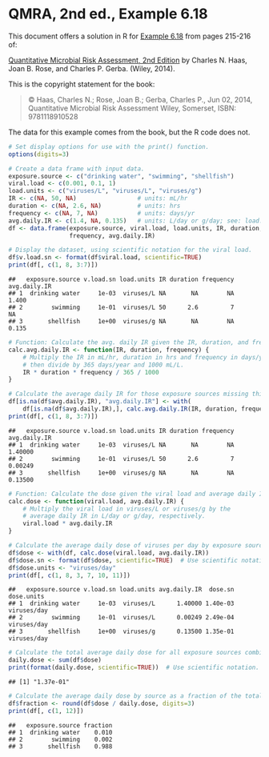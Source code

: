 # QMRA, 2nd ed., Example 6.18

This document offers a solution in R for [Example 6.18](https://books.google.com/books?id=ejTKAwAAQBAJ&lpg=PT265&ots=6q9TSELe3B&pg=PT265#v=onepage&q&f=false) from pages 215-216 of:

[Quantitative Microbial Risk Assessment, 2nd Edition](http://www.wiley.com/WileyCDA/WileyTitle/productCd-1118145291,subjectCd-CH20.html) 
by Charles N. Haas, Joan B. Rose, and Charles P. Gerba. (Wiley, 2014).

This is the copyright statement for the book:

> © Haas, Charles N.; Rose, Joan B.; Gerba, Charles P., Jun 02, 2014, 
> Quantitative Microbial Risk Assessment Wiley, Somerset, ISBN: 9781118910528

The data for this example comes from the book, but the R code does not.


```r
# Set display options for use with the print() function.
options(digits=3)

# Create a data frame with input data.
exposure.source <- c("drinking water", "swimming", "shellfish")
viral.load <- c(0.001, 0.1, 1)
load.units <- c("viruses/L", "viruses/L", "viruses/g")
IR <- c(NA, 50, NA)                 # units: mL/hr
duration <- c(NA, 2.6, NA)          # units: hrs
frequency <- c(NA, 7, NA)           # units: days/yr
avg.daily.IR <- c(1.4, NA, 0.135)   # units: L/day or g/day; see: load.units
df <- data.frame(exposure.source, viral.load, load.units, IR, duration, 
                 frequency, avg.daily.IR)

# Display the dataset, using scientific notation for the viral load.
df$v.load.sn <- format(df$viral.load, scientific=TRUE)
print(df[, c(1, 8, 3:7)])
```

```
##   exposure.source v.load.sn load.units IR duration frequency avg.daily.IR
## 1  drinking water     1e-03  viruses/L NA       NA        NA        1.400
## 2        swimming     1e-01  viruses/L 50      2.6         7           NA
## 3       shellfish     1e+00  viruses/g NA       NA        NA        0.135
```

```r
# Function: Calculate the avg. daily IR given the IR, duration, and frequency.
calc.avg.daily.IR <- function(IR, duration, frequency) {
    # Multiply the IR in mL/hr, duration in hrs and frequency in days/yr and 
    # then divide by 365 days/year and 1000 mL/L.
    IR * duration * frequency / 365 / 1000
}

# Calculate the average daily IR for those exposure sources missing this value.
df[is.na(df$avg.daily.IR), "avg.daily.IR"] <- with(
    df[is.na(df$avg.daily.IR),], calc.avg.daily.IR(IR, duration, frequency))
print(df[, c(1, 8, 3:7)])
```

```
##   exposure.source v.load.sn load.units IR duration frequency avg.daily.IR
## 1  drinking water     1e-03  viruses/L NA       NA        NA      1.40000
## 2        swimming     1e-01  viruses/L 50      2.6         7      0.00249
## 3       shellfish     1e+00  viruses/g NA       NA        NA      0.13500
```

```r
# Function: Calculate the dose given the viral load and average daily IR.
calc.dose <- function(viral.load, avg.daily.IR) {
    # Multiply the viral load in viruses/L or viruses/g by the 
    # average daily IR in L/day or g/day, respectively.
    viral.load * avg.daily.IR
}

# Calculate the average daily dose of viruses per day by exposure source.
df$dose <- with(df, calc.dose(viral.load, avg.daily.IR))
df$dose.sn <- format(df$dose, scientific=TRUE)  # Use scientific notation.
df$dose.units <- "viruses/day"
print(df[, c(1, 8, 3, 7, 10, 11)])
```

```
##   exposure.source v.load.sn load.units avg.daily.IR  dose.sn  dose.units
## 1  drinking water     1e-03  viruses/L      1.40000 1.40e-03 viruses/day
## 2        swimming     1e-01  viruses/L      0.00249 2.49e-04 viruses/day
## 3       shellfish     1e+00  viruses/g      0.13500 1.35e-01 viruses/day
```

```r
# Calculate the total average daily dose for all exposure sources combined.
daily.dose <- sum(df$dose)
print(format(daily.dose, scientific=TRUE))  # Use scientific notation.
```

```
## [1] "1.37e-01"
```

```r
# Calculate the average daily dose by source as a fraction of the total.
df$fraction <- round(df$dose / daily.dose, digits=3)
print(df[, c(1, 12)])
```

```
##   exposure.source fraction
## 1  drinking water    0.010
## 2        swimming    0.002
## 3       shellfish    0.988
```

